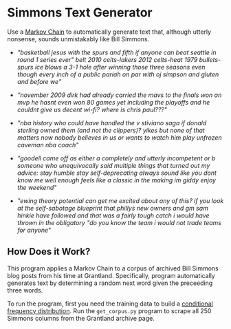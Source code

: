 # Simmons Text Generator

Use a [Markov Chain](https://en.wikipedia.org/wiki/Markov_chain) to automatically generate text that, although utterly nonsense, sounds unmistakably like Bill Simmons.

* _"basketball jesus with the spurs and fifth if anyone can beat seattle in round 1 series ever" belt 2010 celts-lakers 2012 celts-heat 1979 bullets-spurs ice blows a 3-1 hole after winning those three seasons even though every inch of a public pariah on par with oj simpson and gluten and before we"_


* _"november 2009 dirk had already carried the mavs to the finals won an mvp he hasnt even won 80 games yet including the playoffs and he couldnt give us decent wi-fi? where is chris paul???"_


* _"nba history who could have handled the v stiviano saga if donald sterling owned them (and not the clippers)? yikes but none of that matters now nobody believes in us or wants to watch him play unfrozen caveman nba coach"_


* _"goodell came off as either a completely and utterly incompetent or b someone who unequivocally said multiple things that turned out my advice: stay humble stay self-deprecating always sound like you dont know me well enough feels like a classic in the making im giddy enjoy the weekend"_


* _"ewing theory potential can get me excited about any of this? if you look at the self-sabotage blueprint that phillys new owners and gm sam hinkie have followed and that was a fairly tough catch i would have thrown in the obligatory "do you know the team i would not trade teams for anyone"_

## How Does it Work?

This program applies a Markov Chain to a corpus of archived Bill Simmons blog posts from his time at Grantland. Specifically, program automatically generates text by determining a random next word given the preceeding three words.

To run the program, first you need the training data to build a [conditional frequency distribution](https://en.wikipedia.org/wiki/Conditional_probability_distribution). Run the `get_corpus.py` program to scrape all 250 Simmons columns from the Grantland archive page.
